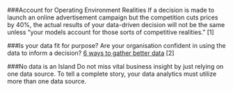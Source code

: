 ###Account for Operating Environment Realities
If a decision is made to launch an online advertisement campaign but the competition cuts prices by 40%, 
the actual results of your data-driven decision will not be the same unless “your models account for those sorts of competitive realities.”
[1] 

###Is your data fit for purpose?
Are your organisation confident in using the data to inform a decision? 
[6 ways to gather better data](http://www.smartinsights.com/google-analytics/google-analytics-setup/6-pieces-advice-getting-better-data-google-analytics/)
[2]  

###No data is an Island
Do not miss vital business insight by just relying on one data source. To tell a complete story, your data analytics must utilize more than one data source.

 

